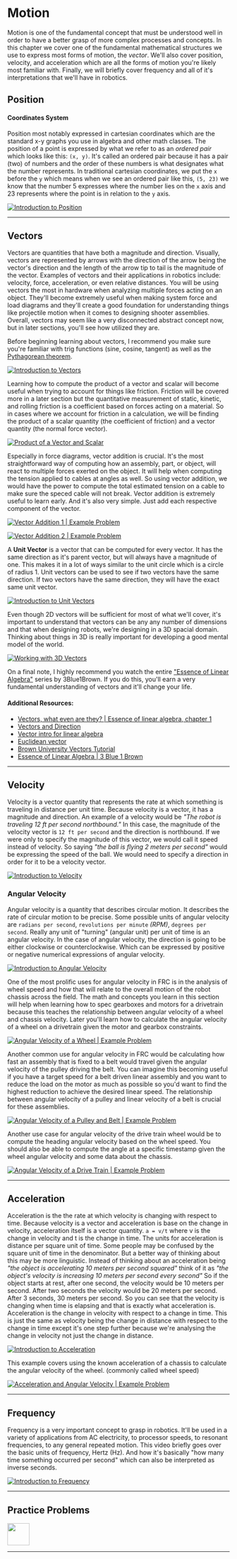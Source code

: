# Motion

Motion is one of the fundamental concept that must be understood well in order to have a better grasp of more complex processes and concepts. In this chapter we cover one of the fundamental mathematical structures we use to express most forms of motion, the *vector*. We'll also cover position, velocity, and acceleration which are all the forms of motion you're likely most familiar with. Finally, we will briefly cover frequency and all of it's interpretations that we'll have in robotics.


## Position

#### Coordinates System
Position most notably expressed in cartesian coordinates which are the standard x-y graphs you use in algebra and other math classes. The position of a point is expressed by what we refer to as an *ordered pair* which looks like this: `(x, y)`. It's called an ordered pair because it has a pair (two) of numbers and the order of these numbers is what designates what the number represents. In traditional cartesian coordinates, we put the `x` before the `y` which means when we see an ordered pair like this, `(5, 23)` we know that the number 5 expresses where the number lies on the `x` axis and 23 represents where the point is in relation to the `y` axis.


<a href="https://www.youtube.com/watch?v=Zbx2_x0NVJg" rel="" target="_blank">![Introduction to Position](./img/video-thumbnails/position-intro-thumbnail.png)</a>


----

## Vectors
Vectors are quantities that have both a magnitude and direction. Visually, vectors are represented by arrows with the direction of the arrow being the vector's direction and the length of the arrow tip to tail is the magnitude of the vector. Examples of vectors and their applications in robotics include: velocity, force, acceleration, or even relative distances. You will be using vectors the most in hardware when analyzing multiple forces acting on an object. They'll become extremely useful when making system force and load diagrams and they'll create a good foundation for understanding things like projectile motion when it comes to designing shooter assemblies. Overall, vectors may seem like a very disconnected abstract concept now, but in later sections, you'll see how utilized they are.

Before beginning learning about vectors, I recommend you make sure you're familiar with trig functions (sine, cosine, tangent) as well as the [Pythagorean theorem](https://www.khanacademy.org/math/basic-geo/basic-geometry-pythagorean-theorem/geo-pythagorean-theorem/v/the-pythagorean-theorem).

<a href="https://www.youtube.com/watch?v=zb1KHxpoDPQ" rel="" target="_blank">![Introduction to Vectors](./img/video-thumbnails/vector-intro-thumbnail.png)</a>

Learning how to compute the product of a vector and scalar will become useful when trying to account for things like friction. Friction will be covered more in a later section but the quantitative measurement of static, kinetic, and rolling friction is a coefficient based on forces acting on a material. So in cases where we account for friction in a calculation, we will be finding the product of a scalar quantity (the coefficient of friction) and a vector quantity (the normal force vector).

<a href="https://www.youtube.com/watch?v=RsUWAMeT6zQ" rel="" target="_blank">![Product of a Vector and Scalar](./img/video-thumbnails/vector-scalar-product-thumbnail.png)</a>

Especially in force diagrams, vector addition is crucial. It's the most straightforward way of computing how an assembly, part, or object, will react to multiple forces exerted on the object. It will help when computing the tension applied to cables at angles as well. So using vector addition, we would have the power to compute the total estimated tension on a cable to make sure the speced cable will not break. Vector addition is extremely useful to learn early. And it's also very simple. Just add each respective component of the vector. 

<a href="https://www.youtube.com/watch?v=qGZsCMY8rZU" rel="" target="_blank">![Vector Addition 1 | Example Problem](./img/video-thumbnails/vector-add-thumbnail.png)</a>


<a href="https://www.youtube.com/watch?v=G7qeyvbHeSc" rel="" target="_blank">![Vector Addition 2 | Example Problem](./img/video-thumbnails/vector-add-2-thumbnail.png)</a>

A **Unit Vector** is a vector that can be computed for every vector. It has the same direction as it's parent vector, but will always have a magnitude of one. This makes it in a lot of ways similar to the unit circle which is a circle of radius 1. Unit vectors can be used to see if two vectors have the same direction. If two vectors have the same direction, they will have the exact same unit vector.

<a href="https://www.youtube.com/watch?v=Sg2dvbBs9YM" rel="" target="_blank">![Introduction to Unit Vectors](./img/video-thumbnails/unit-vector-thumbnail.png)</a>

Even though 2D vectors will be sufficient for most of what we'll cover, it's important to understand that vectors can be any any number of dimensions and that when designing robots, we're designing in a 3D spacial domain. Thinking about things in 3D is really important for developing a good mental model of the world. 

<a href="https://www.youtube.com/watch?v=2TO1CQpMOKA" rel="" target="_blank">![Working with 3D Vectors](./img/video-thumbnails/3d-vector-thumbnail.png)</a>

On a final note, I highly recommend you watch the entire ["Essence of Linear Algebra"](https://www.3blue1brown.com/essence-of-linear-algebra-page) series by 3Blue1Brown. If you do this, you'll earn a very fundamental understanding of vectors and it'll change your life.

#### Additional Resources:
- [Vectors, what even are they? | Essence of linear algebra, chapter 1](https://www.youtube.com/watch?v=fNk_zzaMoSs)
- [Vectors and Direction](https://www.physicsclassroom.com/class/vectors/Lesson-1/Vectors-and-Direction)
- [Vector intro for linear algebra](https://www.khanacademy.org/math/linear-algebra/vectors-and-spaces/vectors/v/vector-introduction-linear-algebra)
- [Euclidean vector](https://www.wikiwand.com/en/Euclidean_vector)
- [Brown University Vectors Tutorial](https://www.brown.edu/Departments/Engineering/Courses/En4/Tutorials/Vector_Tutorial.pdf)
- [Essence of Linear Algebra | 3 Blue 1 Brown](https://www.3blue1brown.com/essence-of-linear-algebra-page)

---

## Velocity

Velocity is a vector quantity that represents the rate at which something is traveling in distance per unit time. Because velocity is a vector, it has a magnitude and direction. An example of a velocity would be *"The robot is traveling 12 ft per second northbound."* In this case, the magnitude of the velocity vector is `12 ft per second` and the direction is northbound. If we were only to specify the magnitude of this vector, we would call it speed instead of velocity. So saying *"the ball is flying 2 meters per second"* would be expressing the speed of the ball. We would need to specify a direction in order for it to be a velocity vector.

<a href="https://www.youtube.com/watch?v=UemTeesOazo" rel="" target="_blank">![Introduction to Velocity](./img/video-thumbnails/velocity-intro-thumbnail.png)</a>


### Angular Velocity

Angular velocity is a quantity that describes circular motion. It describes the rate of circular motion to be precise. Some possible units of angular velocity are `radians per second`, `revolutions per minute` *(RPM)*, `degrees per second`. Really any unit of "turning" (angular unit) per unit of time is an angular velocity. In the case of angular velocity, the direction is going to be either clockwise or counterclockwise. Which can be expressed by positive or negative numerical expressions of angular velocity.

<a href="https://www.youtube.com/watch?v=RMg7ZwYaPIM" rel="" target="_blank">![Introduction to Angular Velocity](./img/video-thumbnails/angular-velocity-intro-thumbnail.png)</a>


One of the most prolific uses for angular velocity in FRC is in the analysis of wheel speed and how that will relate to the overall motion of the robot chassis across the field. The math and concepts you learn in this section will help when learning how to spec gearboxes and motors for a drivetrain because this teaches the relationship between angular velocity of a wheel and chassis velocity. Later you'll learn how to calculate the angular velocity of a wheel on a drivetrain given the motor and gearbox constraints.

<a href="https://www.youtube.com/watch?v=lO5Kheoe0KY" rel="" target="_blank">![Angular Velocity of a Wheel | Example Problem](./img/video-thumbnails/angular-velocity-wheel-example-thumbnail.png)</a>

Another common use for angular velocity in FRC would be calculating how fast an assembly that is fixed to a belt would travel given the angular velocity of the pulley driving the belt. You can imagine this becoming useful if you have a target speed for a belt driven linear assembly and you want to reduce the load on the motor as much as possible so you'd want to find the highest reduction to achieve the desired linear speed. The relationship between angular velocity of a pulley and linear velocity of a belt is crucial for these assemblies.

<a href="https://www.youtube.com/watch?v=Z--5wroyVh0" rel="" target="_blank">![Angular Velocity of a Pulley and Belt | Example Problem](./img/video-thumbnails/angular-velocity-belt-example-thumbnail.png)</a>

Another use case for angular velocity of the drive train wheel would be to compute the heading angular velocity based on the wheel speed. You should also be able to compute the angle at a specific timestamp given the wheel angular velocity and some data about the chassis. 

<a href="https://www.youtube.com/watch?v=MWCk_umEnHY" rel="" target="_blank">![Angular Velocity of a Drive Train | Example Problem](./img/video-thumbnails/angular-velocity-drivetrain-example-thumbnail.png)</a>

----

## Acceleration

Acceleration is the the rate at which velocity is changing with respect to time. Because velocity is a vector and acceleration is base on the change in velocity, acceleration itself is a vector quantity. `a = v/t` where v is the change in velocity and t is the change in time. The units for acceleration is distance per square unit of time. Some people may be confused by the square unit of time in the denominator. But a better way of thinking about this may be more linguistic. Instead of thinking about an acceleration being *"the object is accelerating 10 meters per second squared"* think of it as *"the object's velocity is increasing 10 meters per second every second"* So if the object starts at rest, after one second, the velocity would be 10 meters per second. After two seconds the velocity would be 20 meters per second. After 3 seconds, 30 meters per second. So you can see that the velocity is changing when time is elapsing and that is exactly what acceleration is. Acceleration is the change in velocity with respect to a change in time. This is just the same as velocity being the change in distance with respect to the change in time except it's one step further because we're analysing the change in velocity not just the change in distance. 

<a href="https://www.youtube.com/watch?v=W_2xBB1_yp0" rel="" target="_blank">![Introduction to Acceleration](./img/video-thumbnails/acceleration-intro-thumbnail.png)</a>


This example covers using the known acceleration of a chassis to calculate the angular velocity of the wheel. (commonly called wheel speed)

<a href="https://www.youtube.com/watch?v=8Jb71SJjSiU" rel="" target="_blank">![Acceleration and Angular Velocity | Example Problem](./img/video-thumbnails/acceleration-angular-velocity-example-thumbnail.png)</a>

----

## Frequency

Frequency is a very important concept to grasp in robotics. It'll be used in a variety of applications from AC electricity, to processor speeds, to resonant frequencies, to any general repeated motion. This video briefly goes over the basic units of frequency, Hertz (Hz). And how it's basically "how many time something occurred per second" which can also be interpreted as inverse seconds.

<a href="https://www.youtube.com/watch?v=4ddqRB-wQ7w" rel="" target="_blank">![Introduction to Frequency](./img/video-thumbnails/frequency-intro-thumbnail.png)</a>

----

## Practice Problems

<a href="./pdf/2.1-practice-problems.pdf" rel="" target="_blank"><img src=https://image.flaticon.com/icons/svg/80/80942.svg width="50px"></a>

----